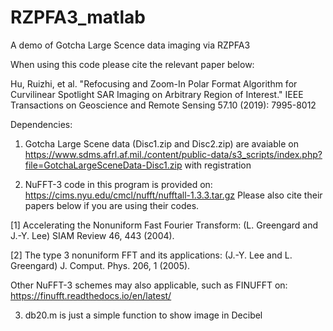 # RZPFA3_matlab
A demo of Gotcha Large Scence data imaging via RZPFA3

When using this code please cite the relevant paper below: 

Hu, Ruizhi, et al. "Refocusing and Zoom-In Polar Format Algorithm for Curvilinear Spotlight SAR Imaging on Arbitrary Region of Interest." IEEE Transactions on Geoscience and Remote Sensing 57.10 (2019): 7995-8012

Dependencies: 
1) Gotcha Large Scene data (Disc1.zip and Disc2.zip) are avaiable on
https://www.sdms.afrl.af.mil./content/public-data/s3_scripts/index.php?file=GotchaLargeSceneData-Disc1.zip
with registration

2) NuFFT-3 code in this program is provided on: https://cims.nyu.edu/cmcl/nufft/nufftall-1.3.3.tar.gz 
Please also cite their papers below if you are using their codes. 

[1] Accelerating the Nonuniform Fast Fourier Transform: (L. Greengard and J.-Y. Lee) SIAM Review 46, 443 (2004).

[2] The type 3 nonuniform FFT and its applications: (J.-Y. Lee and L. Greengard) J. Comput. Phys. 206, 1 (2005).

Other NuFFT-3 schemes may also applicable, such as FINUFFT on: https://finufft.readthedocs.io/en/latest/

3) db20.m is just a simple function to show image in Decibel

